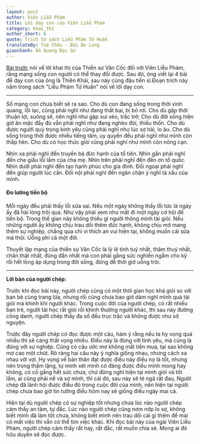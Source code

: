 ```yaml
---
layout: post
author: Viên Liễu Phàm
title: Lời dạy con của Viên Liễu Phàm 
category: khai_thi
author_short: 6
quote: Trích từ sách Liễu Phàm Tứ Huấn
translateBy: Tuệ Châu - Bùi Dư Long
giaochanh: Ấn Quang Đại Sư
---
```


[Bài trước](/khai_thi/2023/08/09/cách-trì-chú-vô-niệm-để-cảm-ứng.html) nói về lời khai thị của Thiền sư Vân Cốc đối với Viên Liễu Phàm, rằng mạng sống con người có thể thay đổi được. Sau đó, ông viết lại 4 bài để dạy con của
ông là Thiên Khải, sau này cũng đậu tiến sĩ.Đoạn trích này nằm trong sách "Liễu Phàm Tứ Huấn" nói về lời dạy con. 

<hr/>

Số mạng con chưa biết sẽ ra sao. Cho dù con đang sống trong thời vinh quang, lỗi lạc, cũng phải nghĩ như đang thất bại, bị bỏ rơi. Cho dù gặp thời thuận lợi, suông sẽ, nên nghĩ
như gặp xui xẻo, trắc trở; Cho dù đời sống hiện giờ ăn mặc đầy đủ vẫn phải nghĩ như đang nghèo đói, thiếu thốn. Cho dù được người quý trọng kính yêu cũng phải nghĩ như lúc 
sợ hãi, lo âu. Cho dù sống trong thời được nhiều tiếng tăm, uy quyền đều phải nghĩ như mình còn thấp hèn. Cho dù có học thức giỏi cũng phải nghĩ như mình còn nông cạn. 

Nhìn xa phải nghĩ đến truyền bá đức hạnh của tổ tiên. Nhìn gần phải nghĩ đến che giấu lỗi lầm của cha mẹ. Nhìn trên phải nghĩ đến đền ơn tổ quốc. Nhìn dưới phải nghĩ 
đến tạo hạnh phúc cho gia đình. Đối ngoại phải nghĩ đến giúp người lúc cần. Đối nội phải nghĩ đến ngăn chặn ý nghĩ tà xấu của mình. 

#### Đo lường tiến bộ

Mỗi ngày đều phải thấy lỗi sửa sai. Nếu một ngày không thấy lỗi tức là ngày ấy đã hài lòng trôi qua. Như vậy phải xem như mất đi một ngày cơ hội để tiến bộ. Trong thế 
gian này không thiếu gì người thông minh tài giỏi. Nếu những người ấy không chịu trau dồi thêm đức hạnh, không chịu mở mang thêm 
sự nghiệp, chẳng qua chỉ vì thích an vui hiện tại, không muốn cải sửa mà thôi. Uổng phí cả một đời. 

Thuyết lập mạng của thiền sư Vân Cốc là lý lẽ tinh tuý nhất, thâm thuý nhất, chân thật nhất, đúng đắn nhất mà con phải gắng sức 
nghiền ngẫm cho kỹ rồi hết lòng áp dụng trong đời sống, đừng để thời giờ uổng trôi. 

<hr/>

**Lời bàn của người chép:**

Trước khi đọc bài này, người chép cũng có một thời gian học khá giỏi so với bạn bè cùng trang lứa, nhưng rồi cũng chưa bao giờ dám nghĩ 
mình quá tài giỏi mà khinh khi người khác. Trong cuộc đời của người chép, có rất nhiều bạn trẻ, người tài học rất giỏi rồi khinh thường 
người khác, thì sau này đường công danh, người chép thấy đa số đều trục trặc và không được như sở nguyện. 

Trước đây người chép có đọc được một câu, hàm ý rằng nếu ta hy vọng quá nhiều thì sẽ càng thất vọng nhiều. Điều này là đúng với tình yêu, mà 
cũng là đúng với sự nghiệp. Cũng có câu ước mơ không mất tiền mua, tại sao không mơ cao một chút. Rõ ràng hai câu này ý nghĩa giống nhau, nhưng cách 
xa nhau vời vợi. Hy vọng về bản thân đạt được điều này điều nọ là tốt, nhưng nên trong thầm lặng, tự mình xét mình có đáng được điều mình 
mong hay không, có cố gắng hết sức chưa, chứ đừng nghĩ hiện tại mình giỏi và tốt lắm, ai cũng phải nể và sợ mình, thì cái đó, sau này sẽ té ngã rất đau, 
Người chép đã lãnh hội được điều đó trong cuộc đời của mình, nên hiện tại người chép chưa bao giờ tin tưởng điều hôm nay sẽ giống điều ngày mai cả. 

Hiện tại dù người chép có sự nghiệp tốt nhưng chưa lúc nào người chép cảm thấy an tâm, tự đắc. Lúc nào người chép cũng nơm nớp lo sợ, 
không biết mình đã làm tốt chưa, không biết mình nên trau dồi cái gì thêm để mai có mất việc thì vẫn có thể tìm việc khác. Khi đọc bài này của 
ngài Viên Liễu Phàm, người chép cảm thấy rất hay, rất đắc, rất muốn chia sẻ. Mong ai đó hữu duyên sẽ đọc được. 


